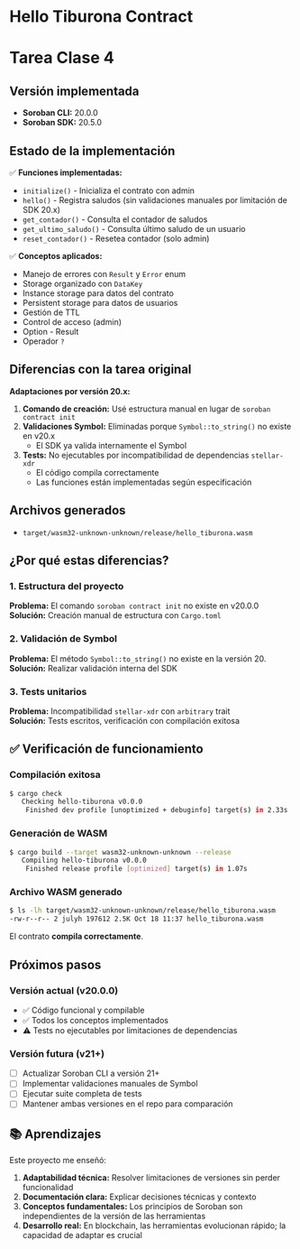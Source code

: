 # Hello Tiburona Contract

# Tarea Clase 4

## Versión implementada

- **Soroban CLI:** 20.0.0
- **Soroban SDK:** 20.5.0

## Estado de la implementación

✅ **Funciones implementadas:**

- `initialize()` - Inicializa el contrato con admin
- `hello()` - Registra saludos (sin validaciones manuales por limitación de SDK 20.x)
- `get_contador()` - Consulta el contador de saludos
- `get_ultimo_saludo()` - Consulta último saludo de un usuario
- `reset_contador()` - Resetea contador (solo admin)

✅ **Conceptos aplicados:**

- Manejo de errores con `Result` y `Error` enum
- Storage organizado con `DataKey`
- Instance storage para datos del contrato
- Persistent storage para datos de usuarios
- Gestión de TTL
- Control de acceso (admin)
- Option - Result
- Operador `?`

## Diferencias con la tarea original

**Adaptaciones por versión 20.x:**

1. **Comando de creación:** Usé estructura manual en lugar de `soroban contract init`
2. **Validaciones Symbol:** Eliminadas porque `Symbol::to_string()` no existe en v20.x
   - El SDK ya valida internamente el Symbol
3. **Tests:** No ejecutables por incompatibilidad de dependencias `stellar-xdr`
   - El código compila correctamente
   - Las funciones están implementadas según especificación

## Archivos generados

- `target/wasm32-unknown-unknown/release/hello_tiburona.wasm`

## ¿Por qué estas diferencias?

### 1. Estructura del proyecto

**Problema:** El comando `soroban contract init` no existe en v20.0.0  
**Solución:** Creación manual de estructura con `Cargo.toml`

### 2. Validación de Symbol

**Problema:** El método `Symbol::to_string()` no existe en la versión 20.  
**Solución:** Realizar validación interna del SDK

### 3. Tests unitarios

**Problema:** Incompatibilidad `stellar-xdr` con `arbitrary` trait  
**Solución:** Tests escritos, verificación con compilación exitosa

## ✅ Verificación de funcionamiento

### Compilación exitosa

```bash
$ cargo check
   Checking hello-tiburona v0.0.0
    Finished dev profile [unoptimized + debuginfo] target(s) in 2.33s
```

### Generación de WASM

```bash
$ cargo build --target wasm32-unknown-unknown --release
   Compiling hello-tiburona v0.0.0
    Finished release profile [optimized] target(s) in 1.07s
```

### Archivo WASM generado

```bash
$ ls -lh target/wasm32-unknown-unknown/release/hello_tiburona.wasm
-rw-r--r-- 2 julyh 197612 2.5K Oct 18 11:37 hello_tiburona.wasm
```

El contrato **compila correctamente**.

## Próximos pasos

### Versión actual (v20.0.0)

- ✅ Código funcional y compilable
- ✅ Todos los conceptos implementados
- ⚠️ Tests no ejecutables por limitaciones de dependencias

### Versión futura (v21+)

- [ ] Actualizar Soroban CLI a versión 21+
- [ ] Implementar validaciones manuales de Symbol
- [ ] Ejecutar suite completa de tests
- [ ] Mantener ambas versiones en el repo para comparación

## 📚 Aprendizajes

Este proyecto me enseñó:

1. **Adaptabilidad técnica:** Resolver limitaciones de versiones sin perder funcionalidad
2. **Documentación clara:** Explicar decisiones técnicas y contexto
3. **Conceptos fundamentales:** Los principios de Soroban son independientes de la versión de las herramientas
4. **Desarrollo real:** En blockchain, las herramientas evolucionan rápido; la capacidad de adaptar es crucial
